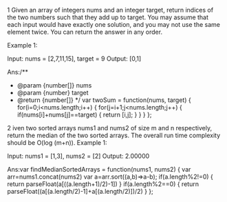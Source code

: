 1
Given an array of integers nums and an integer target, return indices of the two numbers such that they add up to target.
You may assume that each input would have exactly one solution, and you may not use the same element twice.
You can return the answer in any order.

Example 1:

Input: nums = [2,7,11,15], target = 9
Output: [0,1]

Ans:/\*\*

- @param {number[]} nums
- @param {number} target
- @return {number[]}
  \*/
  var twoSum = function(nums, target) {
  for(i=0;i<nums.length;i++)
  {
  for(j=i+1;j<nums.length;j++)
  {
  if(nums[i]+nums[j]==target)
  {
  return [i,j];
  }
  }
  }
  };

2
iven two sorted arrays nums1 and nums2 of size m and n respectively, return the median of the two sorted arrays.
The overall run time complexity should be O(log (m+n)).
Example 1:

Input: nums1 = [1,3], nums2 = [2]
Output: 2.00000

Ans:var findMedianSortedArrays = function(nums1, nums2) {
var arr=nums1.concat(nums2)
var a=arr.sort((a,b)=>a-b);
if(a.length%2!=0)
{
return parseFloat(a[((a.length+1)/2)-1])
}
if(a.length%2==0)
{
return parseFloat((a[(a.length/2)-1]+a[(a.length/2)])/2)
}
};
